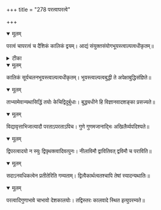 +++
title = "278 परत्वापरत्वे"

+++


<details open><summary>मूलम्</summary>

परत्वं चापरत्वं च दैशिकं कालिकं द्वयम्। आद्यं संयुक्तसंयोगभूयस्त्वाल्पत्वधीकृतम्॥
</details>



<details><summary>टीका</summary>

स. सि.[5-58]
</details>



<details open><summary>मूलम्</summary>

कालिकं सूर्यचलनभूयस्त्वाल्पत्वधीकृतम्। भूयस्त्वाल्पत्वबुद्धी ते अपेक्षाबुद्धिसंज्ञिते॥
</details>



<details open><summary>मूलम्</summary>

ताभ्यामेवान्यथासिद्धिं तयोः केचिद्विदुर्बुधाः। बुद्ध्यधीने हि विज्ञानवादशङ्का प्रसज्यते॥
</details>



<details open><summary>मूलम्</summary>

विद्यावृत्ताभिजात्यादौ परताऽपरताऽपिच। गुणे गुणमजानाद्भिः अखिलैर्व्यपदिश्यते॥
</details>



<details open><summary>मूलम्</summary>

द्विपरत्वादयो न स्युः द्विपृथक्त्वादिवत्पुनः। नीलाविमौ द्वावितिवत् द्वविमौ च पराविति॥
</details>



<details open><summary>मूलम्</summary>

सदाऽनवधिकत्वेन प्रतीतेरिति गम्यताम्। द्वित्वैकार्थत्वतश्चापि तेषां स्यादन्यथातिः॥
</details>



<details open><summary>मूलम्</summary>

परत्वादिगुणाभावे चाभावो देशकालयोः। तद्विस्तरः कालवादे स्थित इत्युपरम्यते॥
</details>

